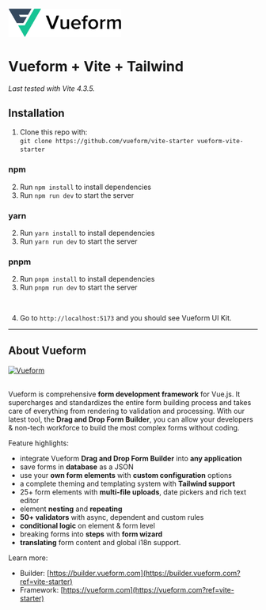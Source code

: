 <br>
<a href="https://vueform.com?ref=vite-starter" target="_blank">

<img src="./assets/logo.svg" width="228" alt="Vueform" title="Vueform" />

</a>

# Vueform + Vite + Tailwind

*Last tested with Vite 4.3.5.*

## Installation

1. Clone this repo with:<br>`git clone https://github.com/vueform/vite-starter vueform-vite-starter`

### npm

2. Run `npm install` to install dependencies
3. Run `npm run dev` to start the server

### yarn

2. Run `yarn install` to install dependencies
3. Run `yarn run dev` to start the server

### pnpm

2. Run `pnpm install` to install dependencies
3. Run `pnpm run dev` to start the server
<br>

4. Go to `http://localhost:5173` and you should see Vueform UI Kit.

---

## About Vueform

<a href="https://builder.vueform.com/demo?ref=vite-starter">
  <img align="center" src="https://github.com/vueform/multiselect/raw/main/assets/vueform-banner-new.png" alt="Vueform" title="Vueform">
</a>

<br>
<br>

Vueform is comprehensive **form development framework** for Vue.js. It supercharges and standardizes the entire form building process and takes care of everything from rendering to validation and processing. With our latest tool, the **Drag and Drop Form Builder**, you can allow your developers & non-tech workforce to build the most complex forms without coding.

Feature highlights:
- integrate Vueform **Drag and Drop Form Builder** into **any application**
- save forms in **database** as a JSON
- use your **own form elements** with **custom configuration** options
- a complete theming and templating system with **Tailwind support**
- 25+ form elements with **multi-file uploads**, date pickers and rich text editor
- element **nesting** and **repeating**
- **50+ validators** with async, dependent and custom rules
- **conditional logic** on element & form level
- breaking forms into **steps** with **form wizard**
- **translating** form content and global i18n support.

Learn more:
- Builder: [https://builder.vueform.com](https://builder.vueform.com?ref=vite-starter)
- Framework: [https://vueform.com](https://vueform.com?ref=vite-starter)